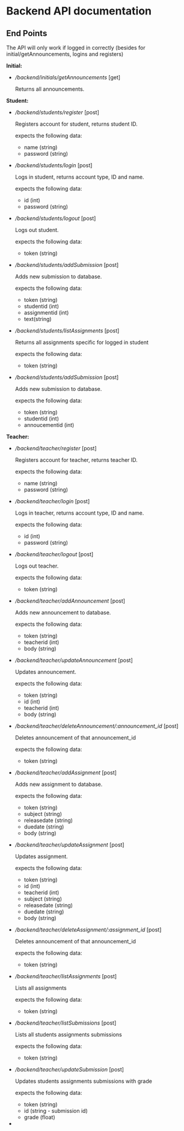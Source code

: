 # Backend API documentation

## End Points
 The API will only work if logged in correctly (besides for initial/getAnnouncements, logins and registers)

 **Initial:**
 
 - */backend/initials/getAnnouncements* [get]

    Returns all announcements.
    
 **Student:**
 
 - */backend/students/register* [post]

    Registers account for student, returns student ID.
    
    expects the following data:
    - name (string)
    - password (string)
    
 - */backend/students/login* [post]

    Logs in student, returns account type, ID and name.
    
    expects the following data:
    - id (int)
    - password (string)
    
 - */backend/students/logout* [post]

    Logs out student.
    
    expects the following data:
    - token (string)
    
 - */backend/students/addSubmission* [post]

    Adds new submission to database.
    
    expects the following data:
    - token (string)
    - studentid (int)
    - assignmentid (int)
    - text(string)
    
 - */backend/students/listAssignments* [post]
 
     Returns all assignments specific for logged in student
     
     expects the following data:
     - token (string)
     
 - */backend/students/addSubmission* [post]
 
     Adds new submission to database.
     
     expects the following data:
     - token (string)
     - studentid (int)
     - annoucementid (int)

 **Teacher:**
 
 - */backend/teacher/register* [post]

    Registers account for teacher, returns teacher ID.
    
    expects the following data:
    - name (string)
    - password (string)
    
 - */backend/teacher/login* [post]

    Logs in teacher, returns account type, ID and name.
    
    expects the following data:
    - id (int)
    - password (string)
    
 - */backend/teacher/logout* [post]

    Logs out teacher.
    
    expects the following data:
    - token (string)
    
 - */backend/teacher/addAnnouncement* [post]

    Adds new announcement to database.
    
    expects the following data:
    - token (string)
    - teacherid (int)
    - body (string)
    
 - */backend/teacher/updateAnnouncement* [post]

    Updates announcement.
    
    expects the following data:
    - token (string)
    - id (int)
    - teacherid (int)
    - body (string)
    
 - */backend/teacher/deleteAnnouncement/:announcement_id* [post]
 
     Deletes announcement of that announcement_id
     
     expects the following data:
     - token (string)
     
 - */backend/teacher/addAssignment* [post]
 
     Adds new assignment to database.
     
     expects the following data:
     - token (string)
     - subject (string)
     - releasedate (string)
     - duedate (string)
     - body (string)
     
 - */backend/teacher/updateAssignment* [post]
 
     Updates assignment.
     
     expects the following data:
     - token (string)
     - id (int)
     - teacherid (int)
     - subject (string)
     - releasedate (string)
     - duedate (string)
     - body (string)
     
 - */backend/teacher/deleteAssignment/:assignment_id* [post]
 
     Deletes announcement of that announcement_id
     
     expects the following data:
     - token (string)
     
 - */backend/teacher/listAssignments* [post]
 
     Lists all assignments
     
     expects the following data:
     - token (string)

 - */backend/teacher/listSubmissions* [post]
 
     Lists all students assignments submissions
     
     expects the following data:
     - token (string)
     
 - */backend/teacher/updateSubmission* [post]
 
     Updates students assignments submissions with grade
     
     expects the following data:
     - token (string)
     - id (string - submission id)
     - grade (float)
- 